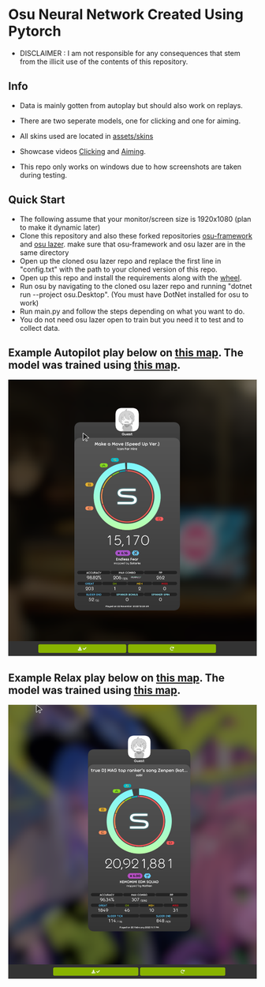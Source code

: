 # Osu Neural Network Created Using Pytorch

- DISCLAIMER : I am not responsible for any consequences that stem from the illicit use of the contents of this repository.

## Info

- Data is mainly gotten from autoplay but should also work on replays.

- There are two seperate models, one for clicking and one for aiming.

- All skins used are located in [assets/skins](assets/skins)

- Showcase videos [Clicking](https://www.youtube.com/watch?v=ZgHyN98iR1M&t=5s) and [Aiming](https://www.youtube.com/watch?v=YEoSrtow8Qw).

- This repo only works on windows due to how screenshots are taken during testing.

## Quick Start

- The following assume that your monitor/screen size is 1920x1080 (plan to make it dynamic later)
- Clone this repository and also these forked repositories [osu-framework](https://github.com/TareHimself/osu-framework) and [osu lazer](https://github.com/TareHimself/osu-ml). make sure that osu-framework and osu lazer are in the same directory
- Open up the cloned osu lazer repo and replace the first line in "config.txt" with the path to your cloned version of this repo.
- Open up this repo and install the requirements along with the [wheel](assets/pywin32-228-cp39-cp39-win_amd64.whl).
- Run osu by navigating to the cloned osu lazer repo and running "dotnet run --project osu.Desktop". (You must have DotNet installed for osu to work)
- Run main.py and follow the steps depending on what you want to do.
- You do not need osu lazer open to train but you need it to test and to collect data.

## Example Autopilot play below on [this map](https://osu.ppy.sh/beatmapsets/765778#osu/1627148). The model was trained using [this map](https://osu.ppy.sh/beatmapsets/1721048#osu/3560542).

![goodplay](assets/good-play-autopilot.png)

## Example Relax play below on [this map](https://osu.ppy.sh/beatmapsets/1357624#osu/2809623). The model was trained using [this map](https://osu.ppy.sh/beatmapsets/1511778#osu/3287118).

![goodplay](assets/good-play-relax.png)
